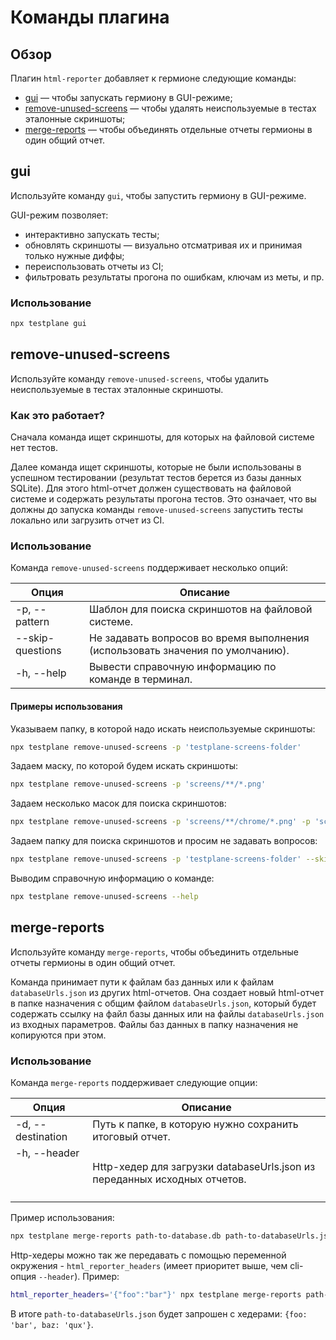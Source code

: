 # Команды плагина

## Обзор

Плагин `html-reporter` добавляет к гермионе следующие команды:
* [gui](#gui) &mdash; чтобы запускать гермиону в GUI-режиме;
* [remove-unused-screens](#remove-unused-screens) &mdash; чтобы удалять неиспользуемые в тестах эталонные скриншоты;
* [merge-reports](#merge-reports) &mdash; чтобы объединять отдельные отчеты гермионы в один общий отчет.

## gui

Используйте команду `gui`, чтобы запустить гермиону в GUI-режиме.

GUI-режим позволяет:
* интерактивно запускать тесты;
* обновлять скриншоты &mdash; визуально отсматривая их и принимая только нужные диффы;
* переиспользовать отчеты из CI;
* фильтровать результаты прогона по ошибкам, ключам из меты, и пр.

### Использование

```bash
npx testplane gui
```

## remove-unused-screens

Используйте команду `remove-unused-screens`, чтобы удалить неиспользуемые в тестах эталонные скриншоты.

### Как это работает?

Сначала команда ищет скриншоты, для которых на файловой системе нет тестов.

Далее команда ищет скриншоты, которые не были использованы в успешном тестировании (результат тестов берется из базы данных SQLite). Для этого html-отчет должен существовать на файловой системе и содержать результаты прогона тестов. Это означает, что вы должны до запуска команды `remove-unused-screens` запустить тесты локально или загрузить отчет из CI.

### Использование

Команда `remove-unused-screens` поддерживает несколько опций:

| **Опция** | **Описание** |
| --------- | ------------ |
| -p, --pattern <pattern> | Шаблон для поиска скриншотов на файловой системе. |
| --skip-questions | Не задавать вопросов во время выполнения (использовать значения по умолчанию). |
| -h, --help | Вывести справочную информацию по команде в терминал. |

#### Примеры использования

Указываем папку, в которой надо искать неиспользуемые скриншоты:

```bash
npx testplane remove-unused-screens -p 'testplane-screens-folder'
```

Задаем маску, по которой будем искать скриншоты:

```bash
npx testplane remove-unused-screens -p 'screens/**/*.png'
```

Задаем несколько масок для поиска скриншотов:

```bash
npx testplane remove-unused-screens -p 'screens/**/chrome/*.png' -p 'screens/**/firefox/*.png'
```

Задаем папку для поиска скриншотов и просим не задавать вопросов:

```bash
npx testplane remove-unused-screens -p 'testplane-screens-folder' --skip-questions
```

Выводим справочную информацию о команде:

```bash
npx testplane remove-unused-screens --help
```

## merge-reports

Используйте команду `merge-reports`, чтобы объединить отдельные отчеты гермионы в один общий отчет.

Команда принимает пути к файлам баз данных или к файлам `databaseUrls.json` из других html-отчетов. Она создает новый html-отчет в папке назначения с общим файлом `databaseUrls.json`, который будет содержать ссылку на файл базы данных или на файлы `databaseUrls.json` из входных параметров. Файлы баз данных в папку назначения не копируются при этом.

### Использование

Команда `merge-reports` поддерживает следующие опции:

| **Опция** | **Описание** |
| --------- | ------------ |
| -d, --destination <folder> | Путь к папке, в которую нужно сохранить итоговый отчет. |
| -h, --header <header> | Http-хедер для загрузки databaseUrls.json из переданных исходных отчетов. |

Пример использования:

```bash
npx testplane merge-reports path-to-database.db path-to-databaseUrls.json -d dest-report -h foo=bar
```

Http-хедеры можно так же передавать с помощью переменной окружения - `html_reporter_headers` (имеет приоритет выше, чем cli-опция `--header`). Пример:

```bash
html_reporter_headers='{"foo":"bar"}' npx testplane merge-reports path-to-database.db path-to-databaseUrls.json -d dest-report -h baz=qux
```

В итоге `path-to-databaseUrls.json` будет запрошен с хедерами: `{foo: 'bar', baz: 'qux'}`.
